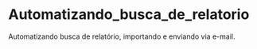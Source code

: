 # Automatizando_busca_de_relatorio
Automatizando busca de relatório, importando e enviando via e-mail.
